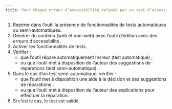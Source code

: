 ```yaml
---
title: Pour chaque erreur d’accessibilité relevée par un test d’accessibilité automatique ou semi-automatique, l’[outil d’édition](#outil-d-edition) fournit-il des suggestions de réparation ?
---
```


1. Repérer dans l’outil la présence de fonctionnalités de tests automatiques ou semi-automatiques.
2. Générer du contenu (web et non-web) avec l’outil d’édition avec des erreurs d’accessibilité.
3. Activer les fonctionnalités de tests.
4. Vérifier : 
	- que l’outil répare automatiquement l’erreur (test automatique) ;
	- ou que l’outil met à disposition de l’auteur des suggestions de réparations (test semi-automatique).
5.	Dans le cas d’un test semi-automatique, vérifier : 
	- que l’outil met à disposition une aide à la décision et des suggestions de réparations ;
	- ou que l’outil met à disposition de l’auteur des explications pour effectuer la réparation.
6.	Si c’est le cas, le test est validé.